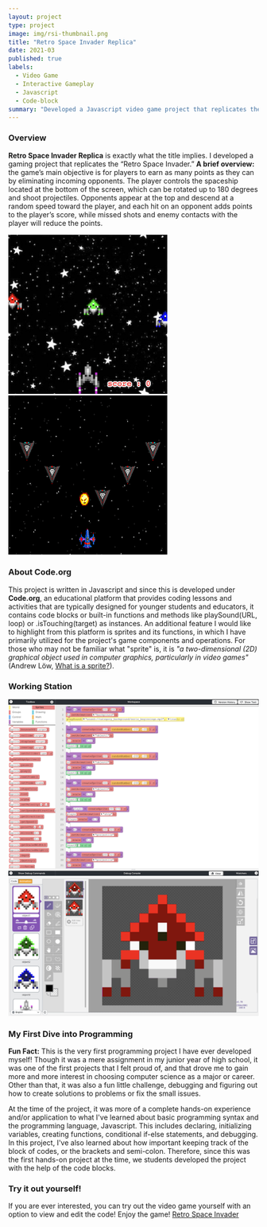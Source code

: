 ```yaml
---
layout: project
type: project
image: img/rsi-thumbnail.png
title: "Retro Space Invader Replica"
date: 2021-03
published: true
labels:
  - Video Game
  - Interactive Gameplay
  - Javascript
  - Code-block
summary: "Developed a Javascript video game project that replicates the Retro Space Invader."
---
```

### Overview
**Retro Space Invader Replica** is exactly what the title implies. I developed a gaming project that replicates the “Retro Space Invader.” **A brief overview:** the game’s main objective is for players to earn as many points as they can by eliminating incoming opponents. The player controls the spaceship located at the bottom of the screen, which can be rotated up to 180 degrees and shoot projectiles. Opponents appear at the top and descend at a random speed toward the player, and each hit on an opponent adds points to the player’s score, while missed shots and enemy contacts with the player will reduce the points. 

<div class="text-center p-4">
  <img width="320px" src="../img/retro-space-invader-replica/rsi-game.png" class="img-thumbnail" >
  <img width="320px" src="../img/retro-space-invader-replica/rsi-example.png" class="img-thumbnail" >
</div>

### About Code.org
This project is written in Javascript and since this is developed under **Code.org**, an educational platform that provides coding lessons and activities that are typically designed for younger students and educators, it contains code blocks or built-in functions and methods like playSound(URL, loop) or .isTouching(target) as instances. An additional feature I would like to highlight from this platform is sprites and its functions, in which I have primarily utilized for the project's game components and operations. For those who may not be familiar what "sprite" is, it is *"a two-dimensional (2D) graphical object used in computer graphics, particularly in video games"* (Andrew Löw, [What is a sprite?](https://www.codeandweb.com/knowledgebase/what-is-a-sprite#:~:text=A%20sprite%20is%20a%20two,combined%20to%20create%20an%20animation.)). 

### Working Station
<img width="700px" src="../img/retro-space-invader-replica/rsi-workspace.png" class="img-thumbnail" >
<img width="700px" src="../img/retro-space-invader-replica/rsi-art-workspace.png" class="img-thumbnail" >

### My First Dive into Programming 
**Fun Fact:** This is the very first programming project I have ever developed myself! Though it was a mere assignment in my junior year of high school, it was one of the first projects that I felt proud of, and that drove me to gain more and more interest in choosing computer science as a major or career. Other than that, it was also a fun little challenge, debugging and figuring out how to create solutions to problems or fix the small issues.

At the time of the project, it was more of a complete hands-on experience and/or application to what I've learned about basic programming syntax and the programming language, Javascript. This includes declaring, initializing variables, creating functions, conditional if-else statements, and debugging. In this project, I've also learned about how important keeping track of the block of codes, or the brackets and semi-colon. Therefore, since this was the first hands-on project at the time, we students developed the project with the help of the code blocks.

### Try it out yourself!
If you are ever interested, you can try out the video game yourself with an option to view and edit the code! Enjoy the game! [Retro Space Invader](https://studio.code.org/projects/gamelab/sAhIqEup5uvzhhMh6Y3HpP83U-ac6m9WPs0KxE6B8w8) 
